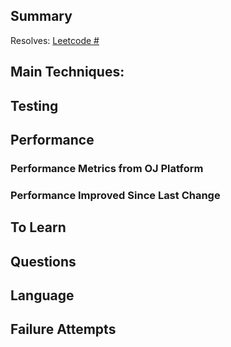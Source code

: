 <!-- Title format: [LC401][Go][Backtracking][v1] -->
<!-- Summary: Which problem solved -->
<!-- Main Techniques: Main techniques used to solved the problem  -->
<!-- Testing: How did you test your changes? Any bugs or defects discovered? -->
<!-- Performance: Performance measures about the solution -->
<!-- Performance Metrics from OJ Platform: Performance reported from OJ Platform (e.g., Leetcode) -->
<!-- Performance Improved Since Last Change: Performance improved compared to the existing solution in the codebase -->
<!-- To Learn: what can be further learned from this question (technique, algorithm, theory?) -->
<!-- Questions: What questions need further investigation -->
<!-- Languages: highlight of language usage -->
<!-- Failure Attempts: failure attempts and lesson learned from those attempts -->

## Summary

Resolves: [Leetcode #](https://leetcode.com/problems/#)

## Main Techniques:


## Testing


## Performance

### Performance Metrics from OJ Platform

### Performance Improved Since Last Change


## To Learn


## Questions


## Language


## Failure Attempts
